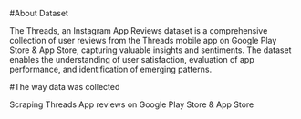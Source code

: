 #About Dataset

The Threads, an Instagram App Reviews dataset is a comprehensive collection of user reviews from the Threads mobile app on Google Play Store & App Store, capturing valuable insights and sentiments. The dataset enables the understanding of user satisfaction, evaluation of app performance, and identification of emerging patterns.

#The way data was collected

Scraping Threads App reviews on Google Play Store & App Store
